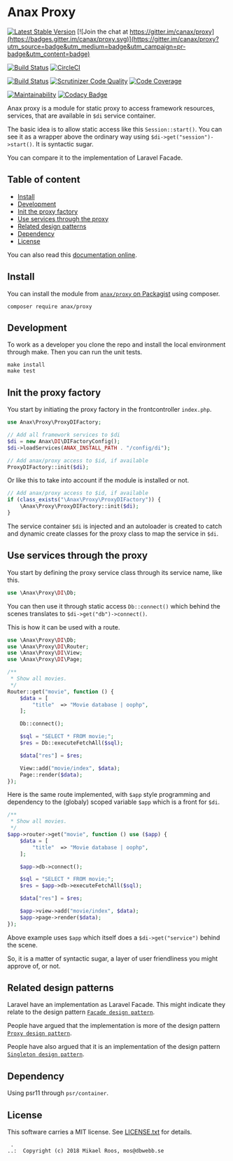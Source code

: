 Anax Proxy
===========================

[![Latest Stable Version](https://poser.pugx.org/anax/proxy/v/stable)](https://packagist.org/packages/anax/proxy)
[![Join the chat at https://gitter.im/canax/proxy](https://badges.gitter.im/canax/proxy.svg)](https://gitter.im/canax/proxy?utm_source=badge&utm_medium=badge&utm_campaign=pr-badge&utm_content=badge)

[![Build Status](https://travis-ci.org/canax/proxy.svg?branch=master)](https://travis-ci.org/canax/proxy)
[![CircleCI](https://circleci.com/gh/canax/proxy.svg?style=svg)](https://circleci.com/gh/canax/proxy)

[![Build Status](https://scrutinizer-ci.com/g/canax/proxy/badges/build.png?b=master)](https://scrutinizer-ci.com/g/canax/proxy/build-status/master)
[![Scrutinizer Code Quality](https://scrutinizer-ci.com/g/canax/proxy/badges/quality-score.png?b=master)](https://scrutinizer-ci.com/g/canax/proxy/?branch=master)
[![Code Coverage](https://scrutinizer-ci.com/g/canax/proxy/badges/coverage.png?b=master)](https://scrutinizer-ci.com/g/canax/proxy/?branch=master)

[![Maintainability](https://api.codeclimate.com/v1/badges/8705e9bc0a597e6dfb9a/maintainability)](https://codeclimate.com/github/canax/proxy/maintainability)
[![Codacy Badge](https://api.codacy.com/project/badge/Grade/c3d60f33c0b947a3af127788e800b402)](https://www.codacy.com/app/mosbth/proxy?utm_source=github.com&amp;utm_medium=referral&amp;utm_content=canax/proxy&amp;utm_campaign=Badge_Grade)

Anax proxy is a module for static proxy to access framework resources, services, that are available in `$di` service container.

The basic idea is to allow static access like this `Session::start()`. You can see it as a wrapper above the ordinary way using `$di->get("session")->start()`. It is syntactic sugar.

You can compare it to the implementation of Laravel Facade.



Table of content
------------------

* [Install](#install)
* [Development](#development)
* [Init the proxy factory](#Init-the-proxy-factory)
* [Use services through the proxy](#Use-services-through-the-proxy)
* [Related design patterns](#Related-design-patterns)
* [Dependency](#Dependency)
* [License](#License)

You can also read this [documentation online](https://canax.github.io/proxy/).



Install
------------------

You can install the module from [`anax/proxy` on Packagist](https://packagist.org/packages/anax/proxy) using composer.

```text
composer require anax/proxy
```



Development
------------------

To work as a developer you clone the repo and install the local environment through make. Then you can run the unit tests.

```text
make install
make test
```



Init the proxy factory
--------------------------

You start by initiating the proxy factory in the frontcontroller `index.php`.

```php
use Anax\Proxy\ProxyDIFactory;

// Add all framework services to $di
$di = new Anax\DI\DIFactoryConfig();
$di->loadServices(ANAX_INSTALL_PATH . "/config/di");

// Add anax/proxy access to $id, if available
ProxyDIFactory::init($di);
```

Or like this to take into account if the module is installed or not.

```php
// Add anax/proxy access to $id, if available
if (class_exists("\Anax\Proxy\ProxyDIFactory")) {
    \Anax\Proxy\ProxyDIFactory::init($di);
}
```

The service container `$di` is injected and an autoloader is created to catch and dynamic create classes for the proxy class to map the service in `$di`.



Use services through the proxy
--------------------------

You start by defining the proxy service class through its service name, like this.

```php
use \Anax\Proxy\DI\Db;
```

You can then use it through static access `Db::connect()` which behind the scenes translates to `$di->get("db")->connect()`.

This is how it can be used with a route. 

```php
use \Anax\Proxy\DI\Db;
use \Anax\Proxy\DI\Router;
use \Anax\Proxy\DI\View;
use \Anax\Proxy\DI\Page;

/**
 * Show all movies.
 */
Router::get("movie", function () {
    $data = [
        "title"  => "Movie database | oophp",
    ];

    Db::connect();

    $sql = "SELECT * FROM movie;";
    $res = Db::executeFetchAll($sql);

    $data["res"] = $res;

    View::add("movie/index", $data);
    Page::render($data);
});
```

Here is the same route implemented, with `$app` style programming and dependency to the (globaly) scoped variable `$app` which is a front for `$di`.

```php
/**
 * Show all movies.
 */
$app->router->get("movie", function () use ($app) {
    $data = [
        "title"  => "Movie database | oophp",
    ];

    $app->db->connect();

    $sql = "SELECT * FROM movie;";
    $res = $app->db->executeFetchAll($sql);

    $data["res"] = $res;

    $app->view->add("movie/index", $data);
    $app->page->render($data);
});
```

Above example uses `$app` which itself does a `$di->get("service")` behind the scene.

So, it is a matter of syntactic sugar, a layer of user friendliness you might approve of, or not.



Related design patterns
--------------------------

Laravel have an implementation as Laravel Facade. This might indicate they relate to the design pattern [`Facade design pattern`](https://en.wikipedia.org/wiki/Facade_pattern).

People have argued that the implementation is more of the design pattern [`Proxy design pattern`](https://en.wikipedia.org/wiki/Proxy_pattern).

People have also argued that it is an implementation of the design pattern [`Singleton design pattern`](https://en.wikipedia.org/wiki/Singleton_pattern).



Dependency
------------------

Using psr11 through `psr/container`.



License
------------------

This software carries a MIT license. See [LICENSE.txt](LICENSE.txt) for details.



```
 .  
..:  Copyright (c) 2018 Mikael Roos, mos@dbwebb.se
```
